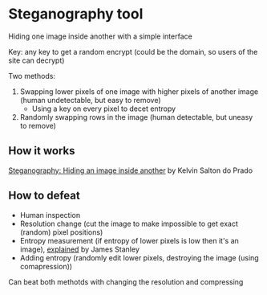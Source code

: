 # Steganography tool
Hiding one image inside another with a simple interface 

Key: any key to get a random encrypt (could be the domain, so users of the site can decrypt)

Two methods:

 1. Swapping lower pixels of one image with higher pixels of another image (human undetectable, but easy to remove)
    - Using a key on every pixel to decet entropy
 2. Randomly swapping rows in the image (human detectable, but uneasy to remove)

## How it works
[Steganography: Hiding an image inside another](https://towardsdatascience.com/steganography-hiding-an-image-inside-another-77ca66b2acb1) by Kelvin Salton do Prado

## How to defeat

- Human inspection
- Resolution change (cut the image to make impossible to get exact (random) pixel positions)
- Entropy measurement (if entropy of lower pixels is low then it's an image), [explained](https://incoherency.co.uk/blog/stories/image-steganography.html) by James Stanley
- Adding entropy (randomly edit lower pixels, destroying the image (using comapression))

Can beat both methotds with changing the resolution and compressing
